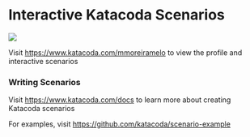 # Interactive Katacoda Scenarios

[![](http://shields.katacoda.com/katacoda/mmoreiramelo/count.svg)](https://www.katacoda.com/mmoreiramelo "Get your profile on Katacoda.com")

Visit https://www.katacoda.com/mmoreiramelo to view the profile and interactive scenarios

### Writing Scenarios
Visit https://www.katacoda.com/docs to learn more about creating Katacoda scenarios

For examples, visit https://github.com/katacoda/scenario-example
